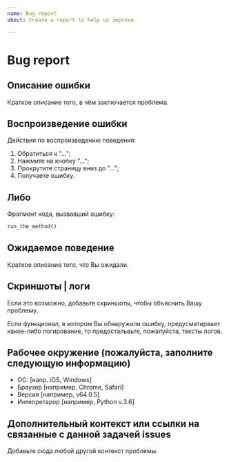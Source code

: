 ```yaml
---
name: Bug report
about: Create a report to help us improve

---
```


# Bug report

## Описание ошибки

Краткое описание того, в чём заключается проблема.
<!-- Например: система логгирования после 5 минут работы приложения перестаёт выводить информацию в логи. -->

## Воспроизведение ошибки

Действия по воспроизведению поведения:

1. Обратиться к "...";
2. Нажмите на кнопку "...";
3. Прокрутите страницу вниз до "...";
4. Получаете ошибку.

## Либо

Фрагмент кода, вызвавший ошибку:

```Python
run_the_method()
```

## Ожидаемое поведение

Краткое описание того, что Вы ожидали.
<!-- Например: ожидалось, что система логгирования завершит свою работу только после выключения приложения. -->

## Скриншоты | логи

Если это возможно, добавьте скриншоты, чтобы объяснить Вашу проблему.

Если функционал, в котором Вы обнаружили ошибку, предусматирвает какое-либо логирование, то предостальвьте, пожалуйста, тексты логов.

## Рабочее окружение (пожалуйста, заполните следующую информацию)

- ОС: [напр. iOS, Windows]
- Браузер [например, Chrome, Safari]
- Версия [например, v64.0.5]
- Интепретарор [например, Python v.3.6]

## Дополнительный контекст или ссылки на связанные с данной задачей issues

Добавьте сюда любой другой контекст проблемы.
